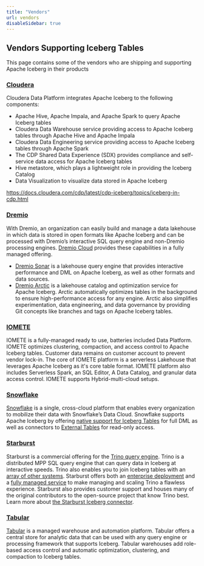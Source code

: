 ```yaml
---
title: "Vendors"
url: vendors
disableSidebar: true
---
```

<!--
 - Licensed to the Apache Software Foundation (ASF) under one or more
 - contributor license agreements.  See the NOTICE file distributed with
 - this work for additional information regarding copyright ownership.
 - The ASF licenses this file to You under the Apache License, Version 2.0
 - (the "License"); you may not use this file except in compliance with
 - the License.  You may obtain a copy of the License at
 -
 -   http://www.apache.org/licenses/LICENSE-2.0
 -
 - Unless required by applicable law or agreed to in writing, software
 - distributed under the License is distributed on an "AS IS" BASIS,
 - WITHOUT WARRANTIES OR CONDITIONS OF ANY KIND, either express or implied.
 - See the License for the specific language governing permissions and
 - limitations under the License.
 -->

## Vendors Supporting Iceberg Tables

This page contains some of the vendors who are shipping and supporting Apache Iceberg in their products


### [Cloudera](http://cloudera.com)

Cloudera Data Platform integrates Apache Iceberg to the following components:
* Apache Hive, Apache Impala, and Apache Spark to query Apache Iceberg tables
* Cloudera Data Warehouse service providing access to Apache Iceberg tables through Apache Hive and Apache Impala
* Cloudera Data Engineering service providing access to Apache Iceberg tables through Apache Spark
* The CDP Shared Data Experience (SDX) provides compliance and self-service data access for Apache Iceberg tables
* Hive metastore, which plays a lightweight role in providing the Iceberg Catalog
* Data Visualization to visualize data stored in Apache Iceberg

https://docs.cloudera.com/cdp/latest/cdp-iceberg/topics/iceberg-in-cdp.html

### [Dremio](https://www.dremio.com/)

With Dremio, an organization can easily build and manage a data lakehouse in which data is stored in open formats like Apache Iceberg and can be processed with Dremio’s interactive SQL query engine and non-Dremio processing engines. [Dremio Cloud](https://www.dremio.com/get-started/) provides these capabilities in a fully managed offering.

* [Dremio Sonar](https://www.dremio.com/platform/sonar/) is a lakehouse query engine that provides interactive performance and DML on Apache Iceberg, as well as other formats and data sources.
* [Dremio Arctic](https://www.dremio.com/platform/arctic/) is a lakehouse catalog and optimization service for Apache Iceberg. Arctic automatically optimizes tables in the background to ensure high-performance access for any engine. Arctic also simplifies experimentation, data engineering, and data governance by providing Git concepts like branches and tags on Apache Iceberg tables.

### [IOMETE](https://iomete.com/)

IOMETE is a fully-managed ready to use, batteries included Data Platform. IOMETE optimizes clustering, compaction, and access control to Apache Iceberg tables. Customer data remains on customer account to prevent vendor lock-in. The core of IOMETE platform is a serverless Lakehouse that leverages Apache Iceberg as it's core table format. IOMETE platform also includes Serverless Spark, an SQL Editor, A Data Catalog, and granular data access control. IOMETE supports Hybrid-multi-cloud setups. 


### [Snowflake](http://snowflake.com/)

[Snowflake](https://www.snowflake.com/data-cloud/) is a single, cross-cloud platform that enables every organization to mobilize their data with Snowflake’s Data Cloud. Snowflake supports Apache Iceberg by offering [native support for Iceberg Tables](https://www.snowflake.com/blog/iceberg-tables-powering-open-standards-with-snowflake-innovations/) for full DML as well as connectors to [External Tables](https://www.snowflake.com/blog/expanding-the-data-cloud-with-apache-iceberg/) for read-only access.

### [Starburst](http://starburst.io)

Starburst is a commercial offering for the [Trino query engine](https://trino.io). Trino is a distributed MPP SQL query engine that can query data in Iceberg at interactive speeds. Trino also enables you to join Iceberg tables with an [array of other systems](https://trino.io/docs/current/connector.html). Starburst offers both an [enterprise deployment](https://www.starburst.io/platform/starburst-enterprise/) and a [fully managed service](https://www.starburst.io/platform/starburst-galaxy/) to make managing and scaling Trino a flawless experience. Starburst also provides customer support and houses many of the original contributors to the open-source project that know Trino best. Learn more about [the Starburst Iceberg connector](https://docs.starburst.io/latest/connector/iceberg.html).

### [Tabular](https://tabular.io)

[Tabular](https://tabular.io/product/) is a managed warehouse and automation platform. Tabular offers a central store for analytic data that can be used with any query engine or processing framework that supports Iceberg. Tabular warehouses add role-based access control and automatic optimization, clustering, and compaction to Iceberg tables.
